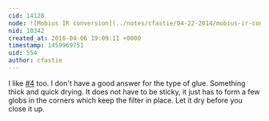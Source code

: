 ```yaml
---
cid: 14128
node: ![Mobius IR conversion](../notes/cfastie/04-22-2014/mobius-ir-conversion)
nid: 10342
created_at: 2016-04-06 19:09:11 +0000
timestamp: 1459969751
uid: 554
author: cfastie
---
```


I like [#4](/n/4) too. I don't have a good answer for the type of glue. Something thick and quick drying. It does not have to be sticky, it just has to form a few globs in the corners which keep the filter in place. Let it dry before you close it up.